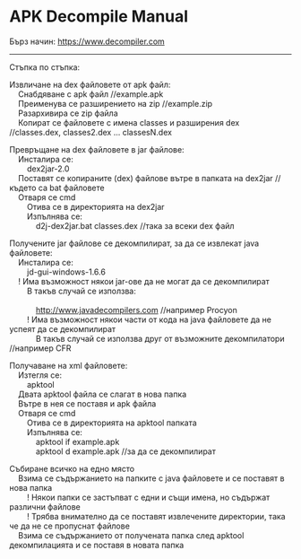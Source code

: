 # APK Decompile Manual

Бърз начин: https://www.decompiler.com
__________________________________

Стъпка по стъпка:

Извличане на dex файловете от apk файл:<br>
    Снабдяване с apk файл     //example.apk<br>
    Преименува се разширението на zip     //example.zip<br>
    Разархивира се zip файла<br>
    Копират се файловете с имена classes и разширения dex     //classes.dex, classes2.dex ... classesN.dex<br>

Превръщане на dex файловете в jar файлове:<br>
    Инсталира се:<br> 
        dex2jar-2.0<br>
    Поставят се копираните (dex) файлове вътре в папката на dex2jar     //където са bat файловете<br>
    Отваря се cmd<br>
        Отива се в директорията на dex2jar<br>
        Изпълнява се:<br>
            d2j-dex2jar.bat classes.dex     //така за всеки dex файл<br>

Получените jar файлове се декомпилират, за да се извлекат java файловете:<br>
    Инсталира се:<br>
        jd-gui-windows-1.6.6<br>
    ! Има възможност някои jar-ове да не могат да се декомпилират<br>
        В такъв случай се използва:<br>     
            http://www.javadecompilers.com     //например Procyon<br>
        ! Има възможност някои части от кода на java файловете да не успеят да се декомпилират<br>
            В такъв случай се използва друг от възможните декомпилатори     //например CFR<br>

Получаване на xml файловете:<br>
    Изтегля се:<br>
        apktool<br>
    Двата apktool файла се слагат в нова папка<br>
    Вътре в нея се поставя и apk файла<br>
    Отваря се cmd<br>
        Отива се в директорията на apktool папката<br>
        Изпълнява се:<br>
            apktool if example.apk<br>
            apktool d example.apk     //за да се декомпилират<br>

Събиране всичко на едно място<br>
    Взима се съдържанието на папките с java файловете и се поставят в нова папка<br>
        ! Някои папки се застъпват с едни и същи имена, но съдържат различни файлове<br>
        ! Трябва внимателно да се поставят извлечените директории, така че да не се пропуснат файлове<br>
    Взима се съдържанието от получената папка след apktool декомпилацията и се поставя в новата папка
